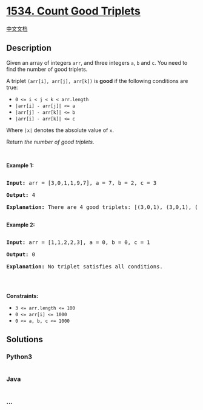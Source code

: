 # [1534. Count Good Triplets](https://leetcode.com/problems/count-good-triplets)

[中文文档](/solution/1500-1599/1534.Count%20Good%20Triplets/README.md)

## Description

<p>Given an array of integers <code>arr</code>, and three integers&nbsp;<code>a</code>,&nbsp;<code>b</code>&nbsp;and&nbsp;<code>c</code>. You need to find the number of good triplets.</p>

<p>A triplet <code>(arr[i], arr[j], arr[k])</code>&nbsp;is <strong>good</strong> if the following conditions are true:</p>

<ul>
    <li><code>0 &lt;= i &lt; j &lt; k &lt;&nbsp;arr.length</code></li>
    <li><code>|arr[i] - arr[j]| &lt;= a</code></li>
    <li><code>|arr[j] - arr[k]| &lt;= b</code></li>
    <li><code>|arr[i] - arr[k]| &lt;= c</code></li>
</ul>

<p>Where <code>|x|</code> denotes the absolute value of <code>x</code>.</p>

<p>Return<em> the number of good triplets</em>.</p>

<p>&nbsp;</p>

<p><strong>Example 1:</strong></p>

<pre>

<strong>Input:</strong> arr = [3,0,1,1,9,7], a = 7, b = 2, c = 3

<strong>Output:</strong> 4

<strong>Explanation:</strong>&nbsp;There are 4 good triplets: [(3,0,1), (3,0,1), (3,1,1), (0,1,1)].

</pre>

<p><strong>Example 2:</strong></p>

<pre>

<strong>Input:</strong> arr = [1,1,2,2,3], a = 0, b = 0, c = 1

<strong>Output:</strong> 0

<strong>Explanation: </strong>No triplet satisfies all conditions.

</pre>

<p>&nbsp;</p>

<p><strong>Constraints:</strong></p>

<ul>
    <li><code>3 &lt;= arr.length &lt;= 100</code></li>
    <li><code>0 &lt;= arr[i] &lt;= 1000</code></li>
    <li><code>0 &lt;= a, b, c &lt;= 1000</code></li>
</ul>

## Solutions

<!-- tabs:start -->

### **Python3**

```python

```

### **Java**

```java

```

### **...**

```

```

<!-- tabs:end -->
